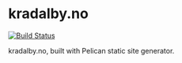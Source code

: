 # kradalby.no
[![Build Status](https://drone.fap.no/api/badges/kradalby/kradalby.no/status.svg)](https://drone.fap.no/kradalby/kradalby.no)

kradalby.no, built with Pelican static site generator.


